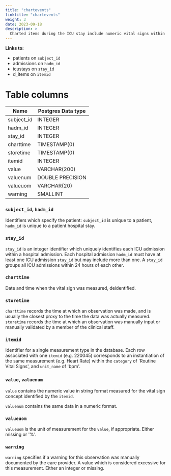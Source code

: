```yaml
---
title: "chartevents"
linktitle: "chartevents"
weight: 3
date: 2023-09-18
description: >
  Charted items during the ICU stay include numeric vital signs within respiratory, routine, general, and hemodynamic categories
---
```


**Links to:**

* patients on `subject_id`
* admissions on `hadm_id`
* icustays on `stay_id`
* d_items on `itemid`


# Table columns

Name | Postgres Data type
---- | --------
subject\_id | INTEGER
hadm\_id | INTEGER
stay\_id | INTEGER
charttime | TIMESTAMP(0)
storetime | TIMESTAMP(0)
itemid | INTEGER
value | VARCHAR(200)
valuenum | DOUBLE PRECISION
valueuom | VARCHAR(20)
warning | SMALLINT

### `subject_id`, `hadm_id`

Identifiers which specify the patient: `subject_id` is unique to a patient, `hadm_id` is unique to a patient hospital stay.

### `stay_id`

`stay_id` is an integer identifier which uniquely identifies each ICU admission within a hospital admission. Each hospital admission `hadm_id` must have at least one ICU admission `stay_id` but may include more than one. A `stay_id` groups all ICU admissions within 24 hours of each other.

### `charttime`

Date and time when the vital sign was measured, deidentified.

### `storetime`

`charttime` records the time at which an observation was made, and is usually the closest proxy to the time the data was actually measured. `storetime` records the time at which an observation was manually input or manually validated by a member of the clinical staff.

### `itemid`

Identifier for a single measurement type in the database. Each row associated with one `itemid` (e.g. 220045) corresponds to an instantiation of the same measurement (e.g. Heart Rate) within the `category` of 'Routine Vital Signs', and `unit_name` of 'bpm'.

### `value`, `valuenum`

`value` contains the numeric value in string format measured for the vital sign concept identified by the `itemid`. 

`valuenum` contains the same data in a numeric format. 

### `valueuom`

`valueuom` is the unit of measurement for the `value`, if appropriate. Either missing or '%'.

### `warning`

`warning` specifies if a warning for this observation was manually documented by the care provider. A value which is considered excessive for this measurement. Either an integer or missing.

